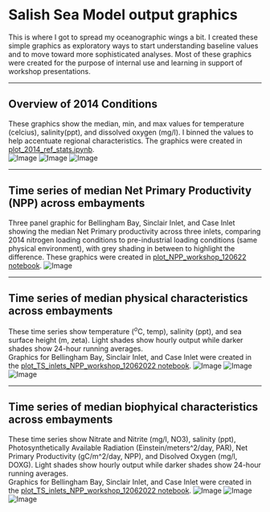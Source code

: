# Salish Sea Model output graphics 
This is where I got to spread my oceanographic wings a bit.  I created these simple graphics as exploratory ways to start understanding baseline values and to move toward more sophisticated analyses.  Most of these graphics were created for the purpose of internal use and learning in support of workshop presentations.  

---
Overview of 2014 Conditions
---
These graphics show the median, min, and max values for temperature (celcius), salinity(ppt), and dissolved oxygen (mg/l).  I binned the values to help accentuate regional characteristics.  The graphics were created in [plot_2014_ref_stats.ipynb](https://github.com/RachaelDMueller/SalishSeaModel-analysis/blob/main/notebooks/plot_2014_ref_stats.ipynb).  
![Image](https://github.com/RachaelDMueller/SalishSeaModel-analysis/blob/main/graphics/2014_SSS_stats.png)
![Image](https://github.com/RachaelDMueller/SalishSeaModel-analysis/blob/main/graphics/2014_SST_stats.png)
![Image](https://github.com/RachaelDMueller/SalishSeaModel-analysis/blob/main/graphics/2014_DO_stats.png)

---
Time series of median Net Primary Productivity (NPP) across embayments
---
Three panel graphic for Bellingham Bay, Sinclair Inlet, and Case Inlet showing the median Net Primary productivity across three inlets, comparing 2014 nitrogen loading conditions to pre-industrial loading conditions (same physical environment), with grey shading in between to highlight the difference. 
These graphics were created in [plot_NPP_workshop_120622 notebook](https://github.com/RachaelDMueller/SalishSeaModel-analysis/blob/main/NPP_workshop_120622/plot_NPP_workshop_120622.ipynb).
![Image](https://github.com/RachaelDMueller/SalishSeaModel-analysis/blob/main/graphics/3panel_NPP_B6262_S11620_C15325.png)

---
Time series of median physical characteristics across embayments
---
These time series show temperature ($^o$C, temp), salinity (ppt), and sea surface height (m, zeta). Light shades show hourly output while darker shades show 24-hour running averages.  
Graphics for Bellingham Bay, Sinclair Inlet, and Case Inlet were created in the [plot_TS_inlets_NPP_workshop_12062022 notebook](https://github.com/RachaelDMueller/SalishSeaModel-analysis/blob/main/NPP_workshop_120622/plot_TS_inlets_NPP_workshop_12062022.ipynb). 
![Image](https://github.com/RachaelDMueller/SalishSeaModel-analysis/blob/main/graphics/Median_Bellingham_TS_Physical4panel.png)
![Image](https://github.com/RachaelDMueller/SalishSeaModel-analysis/blob/main/graphics/Median_Sinclair_TS_Physical4panel.png)
![Image](https://github.com/RachaelDMueller/SalishSeaModel-analysis/blob/main/graphics/Median_Case_TS_Physical4panel.png)

---
Time series of median biophyical characteristics across embayments
---
These time series show Nitrate and Nitrite (mg/l, NO3), salinity (ppt), Photosynthetically Available Radiation (Einstein/meters^2/day, PAR), Net Primary Productivity (gC/m^2/day, NPP), and Disolved Oxygen (mg/l, DOXG). Light shades show hourly output while darker shades show 24-hour running averages.  
Graphics for Bellingham Bay, Sinclair Inlet, and Case Inlet were created in the [plot_TS_inlets_NPP_workshop_12062022 notebook](https://github.com/RachaelDMueller/SalishSeaModel-analysis/blob/main/NPP_workshop_120622/plot_TS_inlets_NPP_workshop_12062022.ipynb). 
![Image](https://github.com/RachaelDMueller/SalishSeaModel-analysis/blob/main/graphics/Median_Bellingham_NO3_salinity_PAR_NPP_DOXG_5panel.png)
![Image](https://github.com/RachaelDMueller/SalishSeaModel-analysis/blob/main/graphics/Median_Sinclair_NO3_salinity_PAR_NPP_DOXG_5panel.png)
![Image](https://github.com/RachaelDMueller/SalishSeaModel-analysis/blob/main/graphics/Median_Case_NO3_salinity_PAR_NPP_DOXG_5panel.png)

